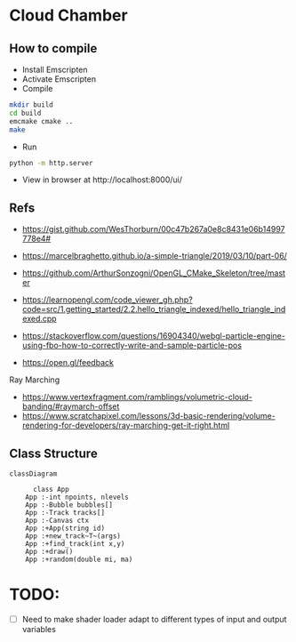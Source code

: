 # Cloud Chamber

## How to compile

- Install Emscripten
- Activate Emscripten
- Compile
```bash
mkdir build
cd build
emcmake cmake ..
make
```
- Run
```bash
python -m http.server
```

- View in browser at http://localhost:8000/ui/

## Refs
- https://gist.github.com/WesThorburn/00c47b267a0e8c8431e06b14997778e4#
- https://marcelbraghetto.github.io/a-simple-triangle/2019/03/10/part-06/
- https://github.com/ArthurSonzogni/OpenGL_CMake_Skeleton/tree/master
- https://learnopengl.com/code_viewer_gh.php?code=src/1.getting_started/2.2.hello_triangle_indexed/hello_triangle_indexed.cpp
- https://stackoverflow.com/questions/16904340/webgl-particle-engine-using-fbo-how-to-correctly-write-and-sample-particle-pos

- https://open.gl/feedback

Ray Marching
- https://www.vertexfragment.com/ramblings/volumetric-cloud-banding/#raymarch-offset
- https://www.scratchapixel.com/lessons/3d-basic-rendering/volume-rendering-for-developers/ray-marching-get-it-right.html

## Class Structure

```mermaid
classDiagram

      class App
    App :-int npoints, nlevels
    App :-Bubble bubbles[]
    App :-Track tracks[]
    App :-Canvas ctx
    App :+App(string id)
    App :+new_track~T~(args)
    App :+find_track(int x,y)
    App :+draw()
    App :+random(double mi, ma)
```

# TODO:
- [ ] Need to make shader loader adapt to different types of input and output variables